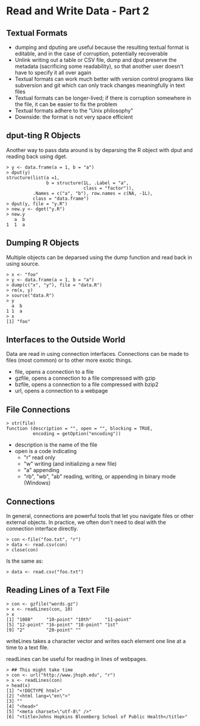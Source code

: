 Read and Write Data - Part 2
============================

Textual Formats
---------------

* dumping and dputing are useful because the resulting textual format is editable, and in the case of corruption, potentially recoverable
* Unlink writing out a table or CSV file, dump and dput preserve the metadata (sacrificing some readability), so that another user doesn't have to specify it all over again
* Textual formats can work much better with version control programs like subversion and git which can only track changes meaningfully in text files
* Textual formats can be longer-lived; if there is corruption somewhere in the file, it can be easier to fix the problem
* Textual formats adhere to the "Unix philosophy"
* Downside: the format is not very space efficient


dput-ting R Objects
-------------------

Another way to pass data around is by deparsing the R object with dput and reading back using dget.

	> y <- data.frame(a = 1, b = "a")
	> dput(y)
	structure(list(a =1,
	               b = structure(1L, .Label = "a",
	                             class = "factor")),
	          .Names = c("a", "b"), row.names = c(NA, -1L),
	          class = "data.frame")
	> dput(y, file = "y.R")
	> new.y <- dget("y.R")
	> new.y
	   a  b 
	1  1  a


Dumping R Objects
-----------------

Multiple objects can be deparsed using the dump function and read back in using source.

	> x <- "foo"
	> y <- data.frame(a = 1, b = "a")
	> dump(c("x", "y"), file = "data.R")
	> rm(x, y)
	> source("data.R")
	> y
	  a  b
	1 1  a
	> x
	[1] "foo"


Interfaces to the Outside World
-------------------------------

Data are read in using connection interfaces. Connections can be made to files (most common) or to other more exotic things.

* file, opens a connection to a file
* gzfile, opens a connection to a file compressed with gzip
* bzfile, opens a connection to a file compressed with bzip2
* url, opens a connection to a webpage


File Connections
----------------

	> str(file)
	function (description = "", open = "", blocking = TRUE,
	          encoding = getOption("encoding"))

* description is the name of the file
* open is a code indicating
	* "r" read only
	* "w" writing (and initializing a new file)
	* "a" appending
	* "rb", "wb", "ab" reading, writing, or appending in binary mode (Windows)


Connections
-----------

In general, connections are powerful tools that let you navigate files or other external objects. In practice, we often don't need to deal with the connection interface directly.

	> con <-file("foo.txt", "r")
	> data <- read.csv(con)
	> close(con)
	
Is the same as:

	> data <- read.csv("foo.txt")


Reading Lines of a Text File
----------------------------

	> con <- gzfile("words.gz")
	> x <- readLines(con, 10)
	> x
	[1] "1080"     "10-point" "10th"     "11-point"
	[5] "12-point" "16-point" "18-point" "1st"
	[9]	"2"        "20-point" ""

writeLines takes a character vector and writes each element one line at a time to a text file.

readLines can be useful for reading in lines of webpages.

	> ## This might take time
	> con <- url("http://www.jhsph.edu", "r")
	> x <- readLines(con)
	> head(x)
	[1] "<!DOCTYPE html>"
	[2] "<html lang=\"en\">"
	[3] ""
	[4] "<head>"
	[5] "<meta charset=\"utf-8\" />"
	[6] "<title>Johns Hopkins Bloomberg School of Public Health</title>"